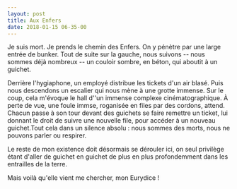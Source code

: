 ```yaml
---
layout: post
title: Aux Enfers
date: 2018-01-15 06-35-00
---
```

Je suis mort. Je prends le chemin des Enfers. On y pénètre par une large entrée de bunker. Tout de suite sur la gauche, nous suivons -- nous sommes déjà nombreux -- un couloir sombre, en béton, qui aboutit à un guichet.

Derrière l'hygiaphone, un employé distribue les tickets d'un air blasé. Puis nous descendons un escalier qui nous mène à une grotte immense. Sur le coup, cela m'évoque le hall d''un immense complexe cinématographique. À perte de vue, une foule immse, roganisée en files par des cordons, attend. Chacun passe à son tour devant des guichets se faire remettre un ticket, lui donnant le droit de suivre une nouvelle file, pour accéder à un nouveau guichet.Tout cela dans un silence absolu : nous sommes des morts, nous ne pouvons parler ou respirer.

Le reste de mon existence doit désormais se dérouler ici, on seul privilège étant d'aller de guichet en guichet de plus en plus profondemment dans les entrailles de la terre.

Mais voilà qu'elle vient me chercher, mon Eurydice !
